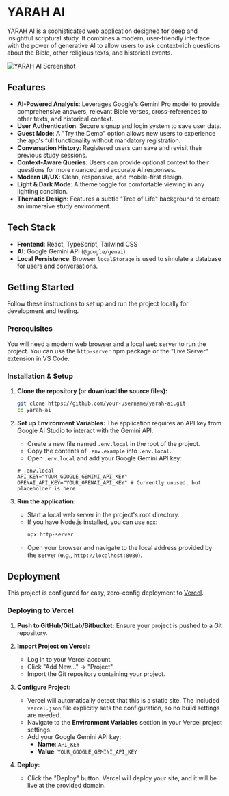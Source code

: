 
# YARAH AI

YARAH AI is a sophisticated web application designed for deep and insightful scriptural study. It combines a modern, user-friendly interface with the power of generative AI to allow users to ask context-rich questions about the Bible, other religious texts, and historical events.

![YARAH AI Screenshot](https://storage.googleapis.com/aistudio-marketplace-public/project_1720542308892/L2FwcC9hc3NldHMvU2NyZWVuc2hvdCAyMDI0LTA3LTA5IGF0IDUuNDQuNTIgUE0ucG5n_1720543501655_0)

## Features

- **AI-Powered Analysis**: Leverages Google's Gemini Pro model to provide comprehensive answers, relevant Bible verses, cross-references to other texts, and historical context.
- **User Authentication**: Secure signup and login system to save user data.
- **Guest Mode**: A "Try the Demo" option allows new users to experience the app's full functionality without mandatory registration.
- **Conversation History**: Registered users can save and revisit their previous study sessions.
- **Context-Aware Queries**: Users can provide optional context to their questions for more nuanced and accurate AI responses.
- **Modern UI/UX**: Clean, responsive, and mobile-first design.
- **Light & Dark Mode**: A theme toggle for comfortable viewing in any lighting condition.
- **Thematic Design**: Features a subtle "Tree of Life" background to create an immersive study environment.

## Tech Stack

- **Frontend**: React, TypeScript, Tailwind CSS
- **AI**: Google Gemini API (`@google/genai`)
- **Local Persistence**: Browser `localStorage` is used to simulate a database for users and conversations.

## Getting Started

Follow these instructions to set up and run the project locally for development and testing.

### Prerequisites

You will need a modern web browser and a local web server to run the project. You can use the `http-server` npm package or the "Live Server" extension in VS Code.

### Installation & Setup

1.  **Clone the repository (or download the source files):**
    ```bash
    git clone https://github.com/your-username/yarah-ai.git
    cd yarah-ai
    ```

2.  **Set up Environment Variables:**
    The application requires an API key from Google AI Studio to interact with the Gemini API.

    -   Create a new file named `.env.local` in the root of the project.
    -   Copy the contents of `.env.example` into `.env.local`.
    -   Open `.env.local` and add your Google Gemini API key:

    ```env
    # .env.local
    API_KEY="YOUR_GOOGLE_GEMINI_API_KEY"
    OPENAI_API_KEY="YOUR_OPENAI_API_KEY" # Currently unused, but placeholder is here
    ```

3.  **Run the application:**
    -   Start a local web server in the project's root directory.
    -   If you have Node.js installed, you can use `npx`:
        ```bash
        npx http-server
        ```
    -   Open your browser and navigate to the local address provided by the server (e.g., `http://localhost:8080`).

## Deployment

This project is configured for easy, zero-config deployment to [Vercel](https://vercel.com/).

### Deploying to Vercel

1.  **Push to GitHub/GitLab/Bitbucket:**
    Ensure your project is pushed to a Git repository.

2.  **Import Project on Vercel:**
    -   Log in to your Vercel account.
    -   Click "Add New..." -> "Project".
    -   Import the Git repository containing your project.

3.  **Configure Project:**
    -   Vercel will automatically detect that this is a static site. The included `vercel.json` file explicitly sets the configuration, so no build settings are needed.
    -   Navigate to the **Environment Variables** section in your Vercel project settings.
    -   Add your Google Gemini API key:
        -   **Name**: `API_KEY`
        -   **Value**: `YOUR_GOOGLE_GEMINI_API_KEY`

4.  **Deploy:**
    -   Click the "Deploy" button. Vercel will deploy your site, and it will be live at the provided domain.
